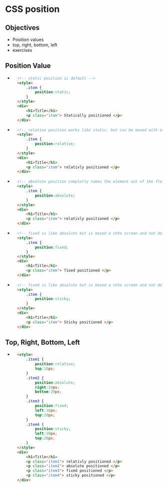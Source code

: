 # CSS position

## Objectives
- Position values
- top, right, bottom, left
- exercises

## Position Value
- ```html
    <!-- static position is default -->
    <style>
        .item {
            position:static;
        }
    </style>
    <div>
        <h1>Title</h1>
        <p class="item"> Statically positioned </p>
    </div>

- ```html
    <!-- relative position works like static, but can be moved with othe declerations -->
    <style>
        .item {
            position:relative;
        }
    </style>
    <div>
        <h1>Title</h1>
        <p class="item"> relativly positioned </p>
    </div>

- ```html
    <!-- absolute position completly takes the element out of the flow -->
    <style>
        .item {
            position:absolute;
        }
    </style>
    <div>
        <h1>Title</h1>
        <p class="item"> relativly positioned </p>
    </div>

- ```html
    <!-- fixed is like absolute but is based o nthe screen and not document position -->
    <style>
        .item {
            position:fixed;
        }
    </style>
    <div>
        <h1>Title</h1>
        <p class="item"> fixed positioned </p>
    </div>
- ```html
    <!-- fixed is like absolute but is based o nthe screen and not document position -->
    <style>
        .item {
            position:sticky;
        }
    </style>
    <div>
        <h1>Title</h1>
        <p class="item"> Sticky positioned </p>
    </div>

## Top, Right, Bottom, Left
- ```html
    <style>
        .item1 {
            position:relative;
            top:10px;
        }
        .item2 {
            position:absolute;
            right:10px;
            bottom:20px;
        } 
        .item3 {
            position:fixed;
            left:30px;
            top:20px;
        }
        .item4 {
            position:sticky;
            left:30px;
            top:20px;
        }   
    </style>
    <div>
        <h1>Title</h1>
        <p class="item1"> relativly positioned </p>
        <p class="item2"> absolute positioned </p>
        <p class="item3"> fixed positioned </p>
        <p class="item4"> sticky positioned </p>
    </div>

